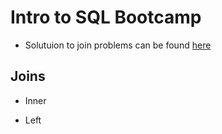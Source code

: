 # Intro to SQL Bootcamp

- Solutuion to join problems can be found [here](https://gist.github.com/ggodreau/c4d8f2976a3178679a718393982dc101)

## Joins

- Inner

<p align="center">
<a href="https://raw.githubusercontent.com/ggodreau/sql_bootcamp/master/assets/inner.jpg"
<img src="https://raw.githubusercontent.com/ggodreau/sql_bootcamp/master/assets/inner.jpg" width="500">
</a>
</p>

- Left
<p align="center">
<a href="https://raw.githubusercontent.com/ggodreau/sql_bootcamp/master/assets/left.jpg"
<img src="https://raw.githubusercontent.com/ggodreau/sql_bootcamp/master/assets/left.jpg" width="500">
</a>
</p>
